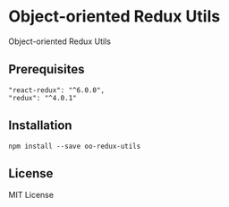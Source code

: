 # Object-oriented Redux Utils
Object-oriented Redux Utils

<!--
[![version][version-badge]][package]
[![build][build]][circleci]
[![coverage][coverage]][codecov]
[![MIT License][license-badge]][license]
-->

## Prerequisites
    "react-redux": "^6.0.0",
    "redux": "^4.0.1"

## Installation
    npm install --save oo-redux-utils
  
## License
MIT License

[license-badge]: https://img.shields.io/badge/license-MIT-green
[license]: https://github.com/pksilen/react-sfc-webpack-loader/blob/master/LICENSE
[version-badge]: https://img.shields.io/npm/v/react-sfc-webpack-loader.svg?style=flat-square
[package]: https://www.npmjs.com/package/react-sfc-webpack-loader
[build]: https://img.shields.io/circleci/project/github/pksilen/react-sfc-webpack-loader/master.svg?style=flat-square
[circleci]: https://circleci.com/gh/pksilen/react-sfc-webpack-loader/tree/master
[coverage]: https://img.shields.io/codecov/c/github/pksilen/react-sfc-webpack-loader/master.svg?style=flat-square
[codecov]: https://codecov.io/gh/pksilen/react-sfc-webpack-loader
[Vue SFCs]: https://vuejs.org/v2/guide/single-file-components.html
[Prettier]: https://prettier.io/
[ESLint]: https://eslint.org/
[Flow]: https://flow.org/
[example directory]: https://github.com/pksilen/react-sfc-webpack-loader/blob/master/example
[StyleLint]: https://stylelint.io/
